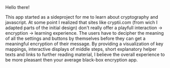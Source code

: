 Hello there! 

This app started as a sideproject for me to learn about 
cryptography and javascript. At some point I realized that 
sites like cryptii.com (from wich I adapted parts of the 
initial design) don't really offer a playfull interaction 
-> encryption -> learning experience. The users have to 
decipher the meaning of all the settings and buttons by 
themselves before they can get a meaningful encryption of 
their message. By providing a visualization of key mappings,
interactive displays of middle steps, short explanatory 
helper texts and links to further reading material, I believe 
the overall experience to be more pleasant then your average
black-box encryption app. 